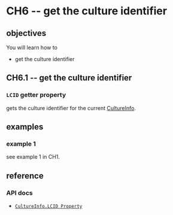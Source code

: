# CH6 -- get the culture identifier
## objectives
You will learn how to

+ get the culture identifier

## CH6.1 -- get the culture identifier
### `LCID` getter property
gets the culture identifier for the current [CultureInfo](https://learn.microsoft.com/en-us/dotnet/api/system.globalization.cultureinfo?view=net-8.0).

## examples
### example 1
see example 1 in CH1.

## reference
### API docs
+ [`CultureInfo.LCID Property`](https://learn.microsoft.com/en-us/dotnet/api/system.globalization.cultureinfo.lcid?view=net-8.0)